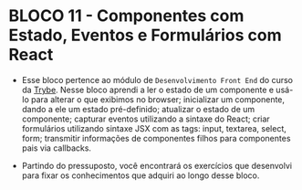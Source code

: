 # BLOCO 11 - Componentes com Estado, Eventos e Formulários com React

- Esse bloco pertence ao módulo de `Desenvolvimento Front End` do curso da [Trybe](https://www.betrybe.com/). Nesse bloco aprendi a ler o estado de um componente e usá-lo para alterar o que exibimos no browser; inicializar um componente, dando a ele um estado pré-definido; atualizar o estado de um componente; capturar eventos utilizando a sintaxe do React; criar formulários utilizando sintaxe JSX com as tags: input, textarea, select, form; transmitir informações de componentes filhos para componentes pais via callbacks.

- Partindo do pressuposto, você encontrará os exercí­cios que desenvolvi para fixar os conhecimentos que adquiri ao longo desse bloco.
